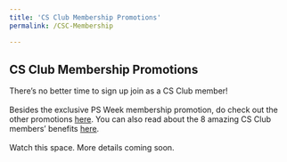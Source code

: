 ```yaml
---
title: 'CS Club Membership Promotions'
permalink: /CSC-Membership

---
```

## CS Club Membership Promotions

There’s no better time to sign up join as a CS Club member! <br>
<br>
Besides the exclusive PS Week membership promotion, do check out the other promotions <a href="https://www.csc.sg/Civil-Service-Club-Membership-Promotions">here</a>. You can also read about the 8 amazing CS Club members’ benefits <a href="https://www.csc.sg/HTML/Newsletter/aprjun2021/mm.html">here</a>.<br>
<br>
Watch this space. More details coming soon.
